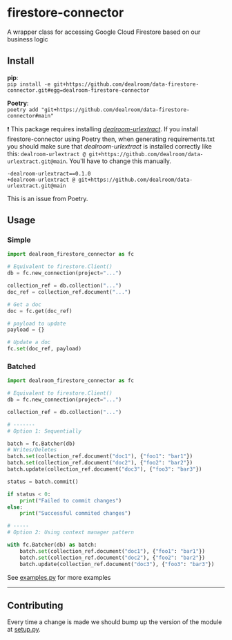 # firestore-connector
A wrapper class for accessing Google Cloud Firestore based on our business logic

## Install
**pip**:  
`pip install -e git+https://github.com/dealroom/data-firestore-connector.git#egg=dealroom-firestore-connector`  

**Poetry**:  
`poetry add "git+https://github.com/dealroom/data-firestore-connector#main"`

:exclamation: This package requires installing _[dealroom-urlextract](https://github.com/dealroom/data-urlextract)_. If you install firestore-connector using Poetry then, when generating requirements.txt you should make sure that _dealroom-urlextract_ is installed correctly like this: `dealroom-urlextract @ git+https://github.com/dealroom/data-urlextract.git@main`. You'll have to change this manually.

```suggestion
-dealroom-urlextract==0.1.0
+dealroom-urlextract @ git+https://github.com/dealroom/data-urlextract.git@main
```

This is an issue from Poetry.

## Usage

### Simple
```python
import dealroom_firestore_connector as fc

# Equivalent to firestore.Client()
db = fc.new_connection(project="...")

collection_ref = db.collection("...")
doc_ref = collection_ref.document("...")

# Get a doc
doc = fc.get(doc_ref)

# payload to update
payload = {}

# Update a doc
fc.set(doc_ref, payload)
```

### Batched
```python
import dealroom_firestore_connector as fc

# Equivalent to firestore.Client()
db = fc.new_connection(project="...")

collection_ref = db.collection("...")

# -------
# Option 1: Sequentially

batch = fc.Batcher(db)
# Writes/Deletes
batch.set(collection_ref.document("doc1"), {"foo1": "bar1"})
batch.set(collection_ref.document("doc2"), {"foo2": "bar2"})
batch.update(collection_ref.document("doc3"), {"foo3": "bar3"})

status = batch.commit()

if status < 0:
    print("Failed to commit changes")
else:
    print("Successful commited changes")

# -----
# Option 2: Using context manager pattern

with fc.Batcher(db) as batch:
    batch.set(collection_ref.document("doc1"), {"foo1": "bar1"})
    batch.set(collection_ref.document("doc2"), {"foo2": "bar2"})
    batch.update(collection_ref.document("doc3"), {"foo3": "bar3"})
```

See [examples.py](examples.py) for more examples

---

## Contributing
Every time a change is made we should bump up the version of the module at [setup.py](setup.py).
